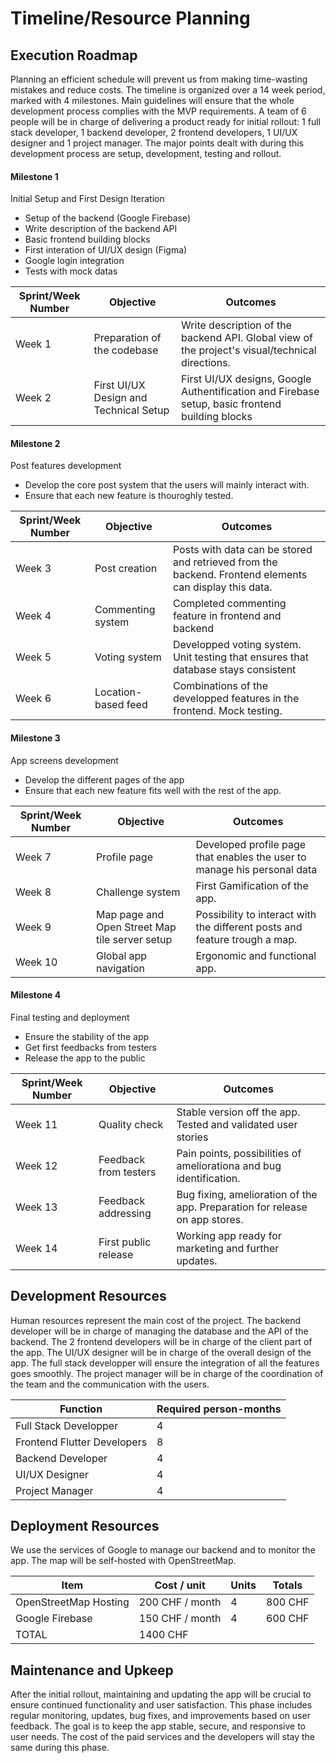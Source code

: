 # Timeline/Resource Planning

## Execution Roadmap

Planning an efficient schedule will prevent us from making time-wasting mistakes and reduce costs. The timeline is organized over a 14 week period, marked with 4 milestones. Main guidelines will ensure that the whole development process complies with the MVP requirements. A team of 6 people will be in charge of delivering a product ready for initial rollout: 1 full stack developer, 1 backend developer, 2 frontend developers, 1 UI/UX designer and 1 project manager. The major points dealt with during this development process are setup, development, testing and rollout.

#### Milestone 1

Initial Setup and First Design Iteration

- Setup of the backend (Google Firebase)
- Write description of the backend API
- Basic frontend building blocks
- First interation of UI/UX design (Figma) 
- Google login integration
- Tests with mock datas 

| **Sprint/Week Number** | **Objective** | **Outcomes** |
| --- | --- | --- |
| Week 1 | Preparation of the codebase| Write description of the backend API. Global view of the project's visual/technical directions. |
| Week 2 | First UI/UX Design and Technical Setup | First UI/UX designs, Google Authentification and Firebase setup, basic frontend building blocks |

#### Milestone 2

Post features development

- Develop the core post system that the users will mainly interact with.
- Ensure that each new feature is thouroghly tested.

| **Sprint/Week Number** | **Objective** | **Outcomes** |
| --- | --- | --- |
| Week 3 | Post creation | Posts with data can be stored and retrieved from the backend. Frontend elements can display this data. |
| Week 4 | Commenting system | Completed commenting feature in frontend and backend |
| Week 5 | Voting system | Developped voting system. Unit testing that ensures that database stays consistent |
| Week 6 | Location-based feed | Combinations of the developped features in the frontend. Mock testing. |

#### Milestone 3

App screens development

- Develop the different pages of the app 
- Ensure that each new feature fits well with the rest of the app. 

| **Sprint/Week Number** | **Objective** | **Outcomes** |
| --- | --- | --- |
| Week 7 | Profile page | Developed profile page that enables the user to manage his personal data |
| Week 8 | Challenge system | First Gamification of the app. |
| Week 9 | Map page and Open Street Map tile server setup | Possibility to interact with the different posts and feature trough a map. | 
| Week 10 | Global app navigation | Ergonomic and functional app.|

#### Milestone 4

Final testing and deployment

- Ensure the stability of the app 
- Get first feedbacks from testers 
- Release the app to the public


| **Sprint/Week Number** | **Objective** | **Outcomes** |
| --- | --- | --- |
| Week 11 | Quality check | Stable version off the app. Tested and validated user stories |
| Week 12 | Feedback from testers | Pain points, possibilities of ameliorationa and bug identification. |
| Week 13 | Feedback addressing | Bug fixing, amelioration of the app. Preparation for release on app stores. |
| Week 14 | First public release | Working app ready for marketing and further updates. |


## Development Resources

Human resources represent the main cost of the project. The backend developer will be in charge of managing 
the database and the API of the backend. The 2 frontend developers will be in charge of the client part of the app. The UI/UX designer will be in charge of the overall design of the app. The full stack developper will ensure the integration of all the features goes smoothly. The project manager will be in charge of the coordination of the team and the communication with the users.

| **Function** | **Required person-months** |
| --- | --- |
| Full Stack Developper | 4 |
| Frontend Flutter Developers | 8 |
| Backend Developer | 4 |
| UI/UX Designer | 4 |
| Project Manager | 4 |

## Deployment Resources

We use the services of Google to manage our backend and to monitor the app. The map will be self-hosted with OpenStreetMap.

| **Item** | **Cost / unit** | **Units** | **Totals** |
| --- | --- | --- | --- |
| OpenStreetMap Hosting | 200 CHF / month | 4 | 800 CHF |
| Google Firebase | 150 CHF / month | 4 | 600 CHF  |
| TOTAL | 1400 CHF |

## Maintenance and Upkeep

After the initial rollout, maintaining and updating the app will be crucial to ensure continued functionality and user satisfaction. This phase includes regular monitoring, updates, bug fixes, and improvements based on user feedback. The goal is to keep the app stable, secure, and responsive to user needs. The cost of the paid services and the developers will stay the same during this phase.
